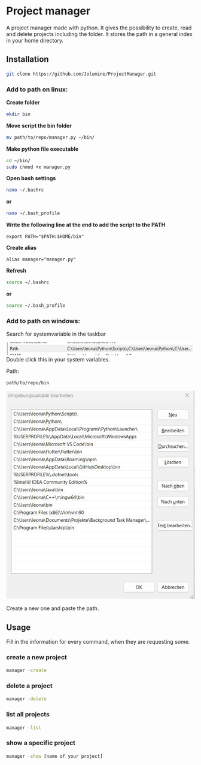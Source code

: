 # Project manager

A project manager made with python. It gives the possibility to create, read and delete projects including the folder.
It stores the path in a general index in your home directory.  


## Installation 

```bash
git clone https://github.com/Jolumine/ProjectManager.git
```
### __Add to path on linux__:
**Create folder**
```bash
mkdir bin
```
**Move script the bin folder**
```bash
mv path/to/repo/manager.py ~/bin/
```
**Make python file executable**
```bash
cd ~/bin/
sudo chmod +x manager.py
```
**Open bash settings**
```bash
nano ~/.bashrc
```
**or**
```bash
nano ~/.bash_profile
```
**Write the following line at the end to add the script to the PATH**
```text
export PATH="$PATH:$HOME/bin"
```
**Create alias**
```
alias manager="manager.py"
```
**Refresh**
```bash
source ~/.bashrc
```
**or**
```bash
source ~/.bash_profile
```

### __Add to path on windows__: 

Search for systemvariable in the taskbar

![path](.github/path.jpg) 
Double click this in your system variables.

Path:

```bash
path/to/repo/bin
```
![New](.github/path_vars.jpg)

Create a new one and paste the path.


## Usage 

Fill in the information for every command, when they are requesting some. 

### create a new project
```bash
manager -create 
```

### delete a project 
```bash
manager -delete 
```

### list all projects 
```bash
manager -list
```

### show a specific project 
```bash
manager -show [name of your project]
```
